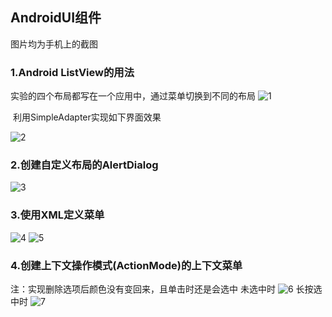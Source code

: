 ## AndroidUI组件
图片均为手机上的截图
### 1.Android ListView的用法

实验的四个布局都写在一个应用中，通过菜单切换到不同的布局
![1](img/2.png)

​	利用SimpleAdapter实现如下界面效果

![2](img/1.png)

### 2.创建自定义布局的AlertDialog
![3](img/3.png)

### 3.使用XML定义菜单
![4](img/5.png)
![5](img/7.png)

### 4.创建上下文操作模式(ActionMode)的上下文菜单
注：实现删除选项后颜色没有变回来，且单击时还是会选中
未选中时
![6](img/8.png)
长按选中时
![7](img/9.png)
